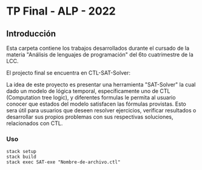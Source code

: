 # TP Final - ALP - 2022

## Introducción

Esta carpeta contiene los trabajos desarrollados durante el cursado de la materia "Análisis de lenguajes de programación" del 6to cuatrimestre de la LCC.

El projecto final se encuentra en CTL-SAT-Solver:

La idea de este proyecto es presentar una herramienta "SAT-Solver" la cual dado un modelo de lógica temporal, específicamente uno de CTL (Computation tree logic), y diferentes formulas le permita al usuario conocer que estados del modelo satisfacen las fórmulas provistas. Esto sera útil para usuarios que deseen resolver ejercicios, verificar resultados o desarrollar sus propios problemas con sus respectivas soluciones, relacionados con CTL.

### Uso

```
stack setup
stack build
stack exec SAT-exe "Nombre-de-archivo.ctl"
```
